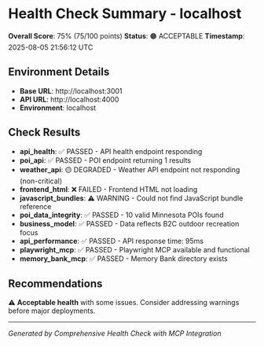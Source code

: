 # Health Check Summary - localhost

**Overall Score**: 75% (75/100 points)
**Status**: 🟠 ACCEPTABLE
**Timestamp**: 2025-08-05 21:56:12 UTC

## Environment Details
- **Base URL**: http://localhost:3001
- **API URL**: http://localhost:4000
- **Environment**: localhost

## Check Results
- **api_health**: ✅ PASSED - API health endpoint responding
- **poi_api**: ✅ PASSED - POI endpoint returning 1 results
- **weather_api**: 🟡 DEGRADED - Weather API endpoint not responding (non-critical)
- **frontend_html**: ❌ FAILED - Frontend HTML not loading
- **javascript_bundles**: ⚠️ WARNING - Could not find JavaScript bundle reference
- **poi_data_integrity**: ✅ PASSED - 10 valid Minnesota POIs found
- **business_model**: ✅ PASSED - Data reflects B2C outdoor recreation focus
- **api_performance**: ✅ PASSED - API response time: 95ms
- **playwright_mcp**: ✅ PASSED - Playwright MCP available and functional
- **memory_bank_mcp**: ✅ PASSED - Memory Bank directory exists

## Recommendations
⚠️ **Acceptable health** with some issues. Consider addressing warnings before major deployments.

---
*Generated by Comprehensive Health Check with MCP Integration*
